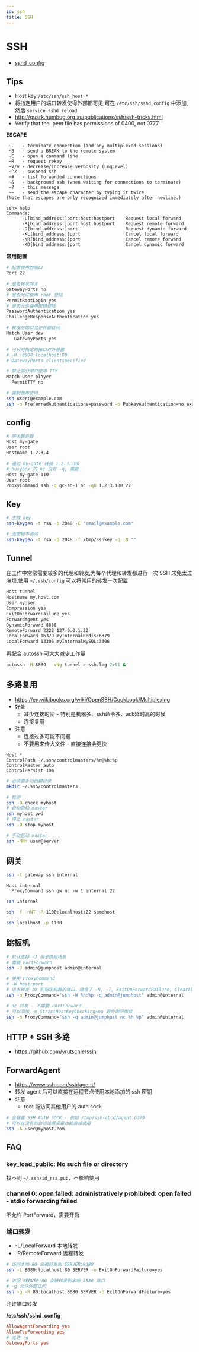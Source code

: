 ```yaml
---
id: ssh
title: SSH
---
```


# SSH

* [sshd_config](http://man.openbsd.org/cgi-bin/man.cgi/OpenBSD-current/man5/sshd_config.5)

## Tips
* Host key `/etc/ssh/ssh_host_*`
* 将指定用户的端口转发使得外部都可见,可在 `/etc/ssh/sshd_config` 中添加,然后 `service sshd reload`
* http://quark.humbug.org.au/publications/ssh/ssh-tricks.html
* Verify that the .pem file has permissions of 0400, not 0777


__ESCAPE__

```
 ~.   - terminate connection (and any multiplexed sessions)
 ~B   - send a BREAK to the remote system
 ~C   - open a command line
 ~R   - request rekey
 ~V/v - decrease/increase verbosity (LogLevel)
 ~^Z  - suspend ssh
 ~#   - list forwarded connections
 ~&   - background ssh (when waiting for connections to terminate)
 ~?   - this message
 ~~   - send the escape character by typing it twice
(Note that escapes are only recognized immediately after newline.)

ssh> help
Commands:
      -L[bind_address:]port:host:hostport    Request local forward
      -R[bind_address:]port:host:hostport    Request remote forward
      -D[bind_address:]port                  Request dynamic forward
      -KL[bind_address:]port                 Cancel local forward
      -KR[bind_address:]port                 Cancel remote forward
      -KD[bind_address:]port                 Cancel dynamic forward
```

__常用配置__

```bash
# 配置使用的端口
Port 22

# 是否转发网关
GatewayPorts no
# 是否允许使用 root 登陆
PermitRootLogin yes
# 是否允许使用密码登陆
PasswordAuthentication yes
ChallengeResponseAuthentication yes

# 转发的端口允许外部访问
Match User dev
   GatewayPorts yes

# 可只对指定的接口对外暴露
# -R :8000:localhost:80
# GatewayPorts clientspecified

# 禁止部分用户使用 TTY
Match User player
  PermitTTY no
```

```bash
# 强制使用密码
ssh user:@example.com
ssh -o PreferredAuthentications=password -o PubkeyAuthentication=no example.com
```

## config

```bash
# 网关服务器
Host my-gate
User root
Hostname 1.2.3.4

# 通过 my-gate 链接 1.2.3.100
# busybox 的 nc 没有 -q, 需要
Host my-gate-110
User root
ProxyCommand ssh -q qc-sh-1 nc -q0 1.2.3.100 22
```

## Key

```bash
# 生成 key
ssh-keygen -t rsa -b 2048 -C "email@example.com"

# 无密码不询问
ssh-keygen -t rsa -b 2048 -f /tmp/sshkey -q -N ""
```

## Tunnel
在工作中常常需要较多的代理和转发,为每个代理和转发都进行一次 SSH 未免太过麻烦,使用 `~/.ssh/config` 可以将常用的转发一次配置

```bash
Host tunnel
Hostname my.host.com
User myUser
Compression yes
ExitOnForwardFailure yes
ForwardAgent yes
DynamicForward 8888
RemoteForward 2222 127.0.0.1:22
LocalForward 16379 myInternalRedis:6379
LocalForward 13306 myInternalMySQL:3306
```

再配合 autossh 可大大减少工作量

```bash
autossh -M 8889  -vNg tunnel > ssh.log 2>&1 &
```

## 多路复用
* https://en.wikibooks.org/wiki/OpenSSH/Cookbook/Multiplexing
* 好处
  * 减少连接时间 - 特别是机器多、ssh命令多、ack延时高的时候
  * 连接复用
* 注意
  * 连接过多可能不问题
  * 不要用来传大文件 - 直接连接会更快

```
Host *
ControlPath ~/.ssh/controlmasters/%r@%h:%p
ControlMaster auto
ControlPersist 10m
```

```bash
# 必须要手动创建目录
mkdir ~/.ssh/controlmasters

# 检测
ssh -O check myhost
# 自动启动 master
ssh myhost pwd
# 停止 master
ssh -O stop myhost

# 手动启动 master
ssh -MNn user@server
```

## 网关

```bash
ssh -t gateway ssh internal
```

```
Host internal
  ProxyCommand ssh gw nc -w 1 internal 22
```

```bash
ssh internal
```

```bash
ssh -f -nNT -R 1100:localhost:22 somehost

ssh localhost -p 1100
```

## 跳板机
```bash
# 默认支持 -J 用于跳板场景
# 需要 PortForward
ssh -J admin@jumphost admin@internal

# 使用 ProxyCommand
# -W host:port
# 请求转发 IO 到指定机器的端口，隐含了 -N, -T, ExitOnForwardFailure, ClearAllForwardings
ssh -o ProxyCommand="ssh -W %h:%p -q admin@jumphost" admin@internal

# nc 转发 - 不需要 PortForward
# 可以添加 -o StrictHostKeyChecking=no 避免询问指纹
ssh -o ProxyCommand="ssh -q admin@jumphost nc %h %p" admin@internal
```

## HTTP + SSH 多路
* https://github.com/yrutschle/sslh

## ForwardAgent
* https://www.ssh.com/ssh/agent/
* 转发 agent 后可以直接在远程节点使用本地添加的 ssh 密钥
* 注意
  * root 能访问其他用户的 auth sock

```bash
# 会暴露 SSH_AUTH_SOCK - 例如 /tmp/ssh-abcd/agent.6379
# 可以在没有的会话设置变量也能直接使用
ssh -A user@myhost.com
```


## FAQ
### key_load_public: No such file or directory
找不到 `~/.ssh/id_rsa.pub`，不影响使用

### channel 0: open failed: administratively prohibited: open failed - stdio forwarding failed
不允许 PortForward，需要开启

### 端口转发
* -L/LocalForward 本地转发
* -R/RemoteForward 远程转发

```bash
# 访问本地 80 会被转发到 SERVER:8080
ssh -L 8080:localhost:80 SERVER -o ExitOnForwardFailure=yes

# 访问 SERVER:80 会被转发到本地 8080 端口
# -g 允许外部访问
ssh -g -R 80:localhost:8080 SERVER -o ExitOnForwardFailure=yes
```

允许端口转发

__/etc/ssh/sshd_config__

```conf
AllowAgentForwarding yes
AllowTcpForwarding yes
# 允许 -g
GatewayPorts yes
```

